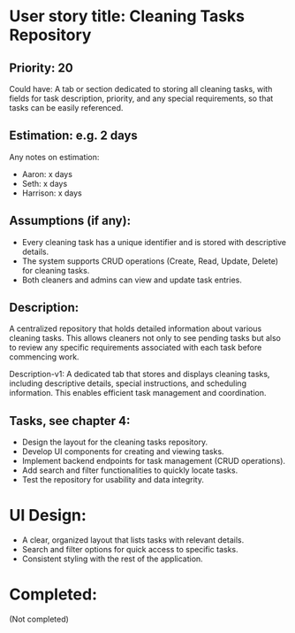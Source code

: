 # User story title: Cleaning Tasks Repository

## Priority: 20
Could have:
A tab or section dedicated to storing all cleaning tasks, with fields for task description, priority, and any special requirements, so that tasks can be easily referenced.

## Estimation: e.g. 2 days
Any notes on estimation:
* Aaron: x days
* Seth: x days
* Harrison: x days

## Assumptions (if any):
- Every cleaning task has a unique identifier and is stored with descriptive details.
- The system supports CRUD operations (Create, Read, Update, Delete) for cleaning tasks.
- Both cleaners and admins can view and update task entries.

## Description:
A centralized repository that holds detailed information about various cleaning tasks. This allows cleaners not only to see pending tasks but also to review any specific requirements associated with each task before commencing work.

Description-v1:
A dedicated tab that stores and displays cleaning tasks, including descriptive details, special instructions, and scheduling information. This enables efficient task management and coordination.

## Tasks, see chapter 4:
- Design the layout for the cleaning tasks repository.
- Develop UI components for creating and viewing tasks.
- Implement backend endpoints for task management (CRUD operations).
- Add search and filter functionalities to quickly locate tasks.
- Test the repository for usability and data integrity.

# UI Design:
- A clear, organized layout that lists tasks with relevant details.
- Search and filter options for quick access to specific tasks.
- Consistent styling with the rest of the application.

# Completed:
(Not completed)
